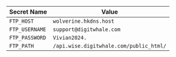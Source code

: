 | Secret Name    | Value                     |
| -------------- | ------------------------- |
| `FTP_HOST`     | `wolverine.hkdns.host` |
| `FTP_USERNAME` | `support@digitwhale.com`  |
| `FTP_PASSWORD` | `Vivian2024.`             |
| `FTP_PATH`     | `/api.wise.digitwhale.com/public_html/`  |
